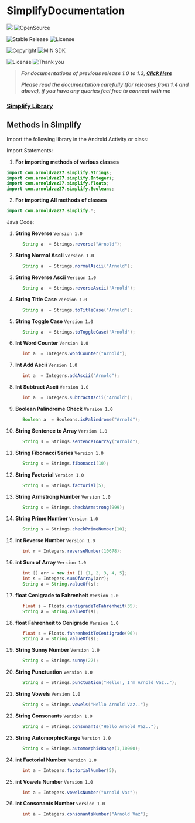 # SimplifyDocumentation


[![](https://jitpack.io/v/arnoldvaz27/Simplify.svg)](https://jitpack.io/#arnoldvaz27/Simplify)
![OpenSource](https://img.shields.io/badge/Open%20Source-All%20pull%20requests%20will%20be%20verified%20and%20accepted-blue)

![Stable Release](https://img.shields.io/badge/status-stable%20release-red)
![License](https://img.shields.io/badge/License-MIT-purple)

![Copyright](https://img.shields.io/badge/Copyright%202021-Arnold%20Alwyn%20Vaz-blue)
![MIN SDK](https://img.shields.io/badge/Andriod%20SDK-API%2021-yellow)

![License](https://img.shields.io/badge/Documentation%20For%20-Release%201.4%20and%20above-pink)
![Thank you](https://img.shields.io/badge/Arnold%20Vaz-Thank%20you%20for%20visiting%20this%20open%20source%20library-red)

> ***For documentations of previous release 1.0 to 1.3, [Click Here](https://vazarnold27.medium.com/simplify-android-library-d0bcbe15dfbe)***
>
> ***Please read the documentation carefully (for releases from 1.4 and above), if you have any queries feel free to connect with me***

### **[Simplify Library](https://arnoldvaz27.github.io/Simplify/)**
## Methods in Simplify

Import the following library in the Android Activity or class:

Import Statements:
 1) **For importing methods of various classes**
```Java
import com.arnoldvaz27.simplify.Strings;
import com.arnoldvaz27.simplify.Integers;
import com.arnoldvaz27.simplify.Floats;
import com.arnoldvaz27.simplify.Booleans;
```

2) **For importing All methods of classes**
```Java
import com.arnoldvaz27.simplify.*;
```

Java Code:
1) **String Reverse** ```Version 1.0``` 
  ```Java
        String a  = Strings.reverse("Arnold");
 ```
 
 
2) **String Normal Ascii**  ```Version 1.0```
  ```Java
        String a  = Strings.normalAscii("Arnold");
 ```
 
3) **String Reverse Ascii** ```Version 1.0```
  ```Java
        String a  = Strings.reverseAscii("Arnold");
 ```
 
4) **String Title Case** ```Version 1.0```
  ```Java
        String a  = Strings.toTitleCase("Arnold");
 ```
 
5) **String Toggle Case** ```Version 1.0```
  ```Java
        String a  = Strings.toToggleCase("Arnold");
 ```
 
6) **Int Word Counter** ```Version 1.0```
  ```Java
        int a  = Integers.wordCounter("Arnold");
 ```
 
7) **Int Add Ascii** ```Version 1.0```
  ```Java
        int a  = Integers.addAscii("Arnold");
 ```
 
8) **Int Subtract Ascii** ```Version 1.0```
  ```Java
        int a  = Integers.subtractAscii("Arnold");
 ```
 
9) **Boolean Palindrome Check** ```Version 1.0```
  ```Java
        Boolean a  = Booleans.isPalindrome("Arnold");
 ```
 
10) **String Sentence to Array** ```Version 1.0```
  ```Java
        String s = Strings.sentenceToArray("Arnold");
 ```
  
11) **String Fibonacci Series** ```Version 1.0```
  ```Java
        String s = Strings.fibonacci(10);
 ```
  
12) **String Factorial** ```Version 1.0```
  ```Java
        String s = Strings.factorial(5);
 ```
 
13) **String Armstrong Number** ```Version 1.0```
  ```Java
        String s = Strings.checkArmstrong(999);
 ```
 
14) **String Prime Number** ```Version 1.0```
  ```Java
        String s = Strings.checkPrimeNumber(10);
 ```
  
15) **int Reverse Number** ```Version 1.0```
  ```Java
        int r = Integers.reverseNumber(10678);
 ```
  
16) **int Sum of Array** ```Version 1.0```
  ```Java
        int [] arr = new int [] {1, 2, 3, 4, 5};
        int s = Integers.sumOfArray(arr);
        String a = String.valueOf(s);
 ```
   
17) **float Cenigrade to Fahrenheit** ```Version 1.0```
  ```Java
        float s = Floats.centigradeToFahrenheit(35);
        String a = String.valueOf(s);
 ```
   
18) **float Fahrenheit to Cenigrade** ```Version 1.0```
  ```Java
        float s = Floats.fahrenheitToCentigrade(96);
        String a = String.valueOf(s);
 ```
 
19) **String Sunny Number** ```Version 1.0```
  ```Java
        String s = Strings.sunny(27);
 ```
 
20) **String Punctuation** ```Version 1.0```
  ```Java
        String s = Strings.punctuation("Hello!, I'm Arnold Vaz..");
 ```
 
21) **String Vowels** ```Version 1.0```
  ```Java
        String s = Strings.vowels("Hello Arnold Vaz..");
 ```
 
22) **String Consonants** ```Version 1.0```
  ```Java
        String s = Strings.consonants("Hello Arnold Vaz..");
 ```
 
23) **String AutomorphicRange** ```Version 1.0```
  ```Java
        String s = Strings.automorphicRange(1,10000);
 ``` 
   
24) **int Factorial Number** ```Version 1.0```
  ```Java
        int a = Integers.factorialNumber(5);
 ``` 

   
25) **int Vowels Number** ```Version 1.0```
  ```Java
        int a = Integers.vowelsNumber("Arnold Vaz");
 ```
    
26) **int Consonants Number** ```Version 1.0```
  ```Java
        int a = Integers.consonantsNumber("Arnold Vaz");
 ```
